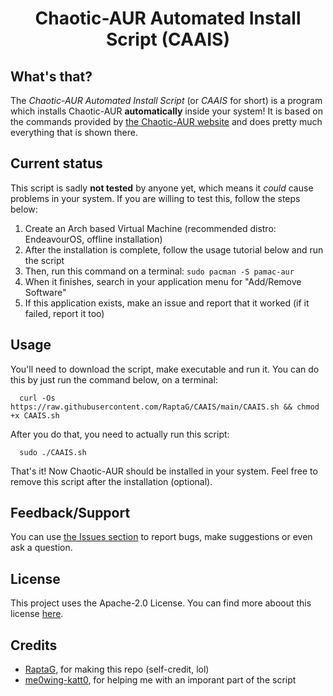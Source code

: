 <div align="center">

# Chaotic-AUR Automated Install Script (CAAIS)
<div align="left">

## What's that?
The _Chaotic-AUR Automated Install Script_ (or _CAAIS_ for short) is a program which installs Chaotic-AUR **automatically** inside your system! It is based on the commands provided by [the Chaotic-AUR website](https://aur.chaotic.cx/) and does pretty much everything that is shown there.

## Current status
This script is sadly **not tested** by anyone yet, which means it _could_ cause problems in your system. If you are willing to test this, follow the steps below:
	
1. Create an Arch based Virtual Machine (recommended distro: EndeavourOS, offline installation)
2. After the installation is complete, follow the usage tutorial below and run the script
3. Then, run this command on a terminal: `sudo pacman -S pamac-aur`
4. When it finishes, search in your application menu for "Add/Remove Software"
5. If this application exists, make an issue and report that it worked (if it failed, report it too)

## Usage
You'll need to download the script, make executable and run it. You can do this by just run the command below, on a terminal:

```
  curl -Os https://raw.githubusercontent.com/RaptaG/CAAIS/main/CAAIS.sh && chmod +x CAAIS.sh
```
After you do that, you need to actually run this script:
```
  sudo ./CAAIS.sh
```
That's it! Now Chaotic-AUR should be installed in your system. Feel free to remove this script after the installation (optional).
  
## Feedback/Support
You can use [the Issues section](https://github.com/RaptaG/CAAIS/issues) to report bugs, make suggestions or even ask a question.
  
## License
This project uses the Apache-2.0 License. You can find more aboout this license [here](LICENSE).
  
## Credits
  
- [RaptaG](https://github.com/RaptaG), for making this repo (self-credit, lol)
- [me0wing-katt0](https://github.com/me0wing-katt0), for helping me with an imporant part of the script
